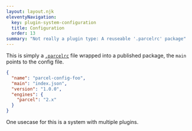 ```yaml
---
layout: layout.njk
eleventyNavigation:
  key: plugin-system-configuration
  title: Configuration
  order: 13
summary: "Not really a plugin type: A reuseable '.parcelrc' package"
---
```


This is simply a [`.parcelrc`](/features/plugins/) file wrapped into a published package, the `main` points to the config file.

```json
{
  "name": "parcel-config-foo",
  "main": "index.json",
  "version": "1.0.0",
  "engines": {
    "parcel": "2.x"
  }
}
```

One usecase for this is a system with multiple plugins.
